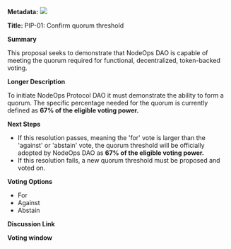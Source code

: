 **Metadata:** [![](https://img.shields.io/badge/Status-Discussion-lightgrey)]()

**Title:** PIP-01: Confirm quorum threshold

**Summary**

This proposal seeks to demonstrate that NodeOps DAO is capable of meeting the quorum required for functional, decentralized, token-backed voting.

**Longer Description**

To initiate NodeOps Protocol DAO it must demonstrate the ability to form a quorum. The specific percentage needed for the quorum is currently defined as **67% of the eligible voting power.**

**Next Steps**

- If this resolution passes, meaning the 'for' vote is larger than the 'against' or 'abstain' vote, the quorum threshold will be officially adopted by NodeOps DAO as **67% of the eligible voting power.**
- If this resolution fails, a new quorum threshold must be proposed and voted on.

**Voting Options**

- For
- Against
- Abstain

**Discussion Link**

**Voting window**